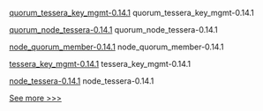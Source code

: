
[quorum_tessera_key_mgmt-0.14.1](https://github.com/hyperledger/bevel/releases/tag/quorum_tessera_key_mgmt-0.14.1) quorum_tessera_key_mgmt-0.14.1

[quorum_node_tessera-0.14.1](https://github.com/hyperledger/bevel/releases/tag/quorum_node_tessera-0.14.1) quorum_node_tessera-0.14.1

[node_quorum_member-0.14.1](https://github.com/hyperledger/bevel/releases/tag/node_quorum_member-0.14.1) node_quorum_member-0.14.1

[tessera_key_mgmt-0.14.1](https://github.com/hyperledger/bevel/releases/tag/tessera_key_mgmt-0.14.1) tessera_key_mgmt-0.14.1

[node_tessera-0.14.1](https://github.com/hyperledger/bevel/releases/tag/node_tessera-0.14.1) node_tessera-0.14.1


[See more >>>](https://start-here.hyperledger.org/releases)
